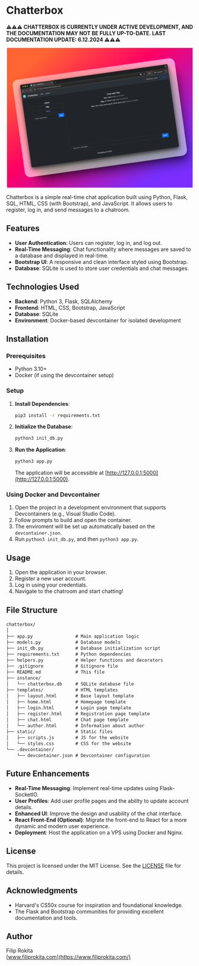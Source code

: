 # Chatterbox

**⚠️⚠️⚠️ CHATTERBOX IS CURRENTLY UNDER ACTIVE DEVELOPMENT, AND THE DOCUMENTATION MAY NOT BE FULLY UP-TO-DATE. LAST DOCUMENTATION UPDATE: 6.12.2024 ⚠️⚠️⚠️**

<center>
   <img src="misc/mockup.png" width="500">
</center>

Chatterbox is a simple real-time chat application built using Python, Flask, SQL, HTML, CSS (with Bootstrap), and JavaScript. It allows users to register, log in, and send messages to a chatroom.

## Features

- **User Authentication**: Users can register, log in, and log out.
- **Real-Time Messaging**: Chat functionality where messages are saved to a database and displayed in real-time.
- **Bootstrap UI**: A responsive and clean interface styled using Bootstrap.
- **Database**: SQLite is used to store user credentials and chat messages.

## Technologies Used

- **Backend**: Python 3, Flask, SQLAlchemy
- **Frontend**: HTML, CSS, Bootstrap, JavaScript
- **Database**: SQLite
- **Environment**: Docker-based devcontainer for isolated development

## Installation

### Prerequisites

- Python 3.10+
- Docker (if using the devcontainer setup)

### Setup

1. **Install Dependencies**:
   ```bash
   pip3 install -r requirements.txt
   ```

2. **Initialize the Database**:
   ```bash
   python3 init_db.py
   ```

3. **Run the Application**:
   ```bash
   python3 app.py
   ```
   The application will be accessible at [http://127.0.0.1:5000](http://127.0.0.1:5000).

### Using Docker and Devcontainer

1. Open the project in a development environment that supports Devcontainers (e.g., Visual Studio Code).
2. Follow prompts to build and open the container.
3. The enviroment will be set up automatically based on the `devcontainer.json`.
4. Run `python3 init_db.py`, and then `python3 app.py`.

## Usage

1. Open the application in your browser.
2. Register a new user account.
3. Log in using your credentials.
4. Navigate to the chatroom and start chatting!

## File Structure

```
chatterbox/
│
├── app.py                # Main application logic
├── models.py             # Database models
├── init_db.py            # Database initialization script
├── requirements.txt      # Python dependencies
├── helpers.py            # Helper functions and decorators
├── .gitignore            # Gitignore file
├── README.md             # This file
├── instance/
│   └── chatterbox.db     # SQLite database file
├── templates/            # HTML templates
│   ├── layout.html       # Base layout template
│   ├── home.html         # Homepage template
│   ├── login.html        # Login page template
│   ├── register.html     # Registration page template
│   ├── chat.html         # Chat page template
│   └── author.html       # Information about author
├── static/               # Static files
│   ├── scripts.js        # JS for the website
│   └── styles.css        # CSS for the website
└── .devcontainer/
    └── devcontainer.json # Devcontainer configuration
```

## Future Enhancements

- **Real-Time Messaging**: Implement real-time updates using Flask-SocketIO.
- **User Profiles**: Add user profile pages and the ability to update account details.
- **Enhanced UI**: Improve the design and usability of the chat interface.
- **React Front-End (Optional)**: Migrate the front-end to React for a more dynamic and modern user experience.
- **Deployment**: Host the application on a VPS using Docker and Nginx.

## License

This project is licensed under the MIT License. See the [LICENSE](LICENSE) file for details.

## Acknowledgments

- Harvard's CS50x course for inspiration and foundational knowledge.
- The Flask and Bootstrap communities for providing excellent documentation and tools.

## Author
Filip Rokita  
[www.filiprokita.com](https://www.filiprokita.com/)
